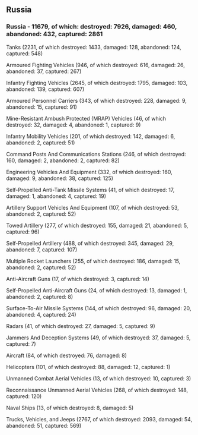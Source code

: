 
 
 ## Russia
 
 ### Russia - 11679, of which: destroyed: 7926, damaged: 460, abandoned: 432, captured: 2861

 

 

 Tanks (2231, of which destroyed: 1433, damaged: 128, abandoned: 124, captured: 548)

 Armoured Fighting Vehicles (946, of which destroyed: 616, damaged: 26, abandoned: 37, captured: 267)

 Infantry Fighting Vehicles (2645, of which destroyed: 1795, damaged: 103, abandoned: 139, captured: 607)

 Armoured Personnel Carriers (343, of which destroyed: 228, damaged: 9, abandoned: 15, captured: 91)

 Mine-Resistant Ambush Protected (MRAP) Vehicles (46, of which destroyed: 32, damaged: 4, abandoned: 1, captured: 9)

 Infantry Mobility Vehicles (201, of which destroyed: 142, damaged: 6, abandoned: 2, captured: 51)

 Command Posts And Communications Stations (246, of which destroyed: 160, damaged: 2, abandoned: 2, captured: 82)

 Engineering Vehicles And Equipment (332, of which destroyed: 160, damaged: 9, abandoned: 38, captured: 125)

 Self-Propelled Anti-Tank Missile Systems (41, of which destroyed: 17, damaged: 1, abandoned: 4, captured: 19)

 Artillery Support Vehicles And Equipment (107, of which destroyed: 53, abandoned: 2, captured: 52)

 Towed Artillery (277, of which destroyed: 155, damaged: 21, abandoned: 5, captured: 96)

 Self-Propelled Artillery (488, of which destroyed: 345, damaged: 29, abandoned: 7, captured: 107)

 Multiple Rocket Launchers (255, of which destroyed: 186, damaged: 15, abandoned: 2, captured: 52)

 Anti-Aircraft Guns (17, of which destroyed: 3, captured: 14)

 Self-Propelled Anti-Aircraft Guns (24, of which destroyed: 13, damaged: 1, abandoned: 2, captured: 8)

 Surface-To-Air Missile Systems (144, of which destroyed: 96, damaged: 20, abandoned: 4, captured: 24)

 Radars (41, of which destroyed: 27, damaged: 5, captured: 9)

 Jammers And Deception Systems (49, of which destroyed: 37, damaged: 5, captured: 7)

 Aircraft (84, of which destroyed: 76, damaged: 8)

 Helicopters (101, of which destroyed: 88, damaged: 12, captured: 1)

 Unmanned Combat Aerial Vehicles (13, of which destroyed: 10, captured: 3)

 Reconnaissance Unmanned Aerial Vehicles (268, of which destroyed: 148, captured: 120)

 Naval Ships (13, of which destroyed: 8, damaged: 5)

 Trucks, Vehicles, and Jeeps (2767, of which destroyed: 2093, damaged: 54, abandoned: 51, captured: 569)

